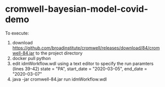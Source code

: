 # cromwell-bayesian-model-covid-demo

To execute:
 
 1. download https://github.com/broadinstitute/cromwell/releases/download/84/cromwell-84.jar to the project directory
 2. docker pull python
 3. edit idmWorkflow.wdl using a text editor to specify the run paramters (lines 39-42)
	state = "PA",
	start_date = "2020-03-05",
	end_date = "2020-03-07"
 4. java -jar cromwell-84.jar run idmWorkflow.wdl

